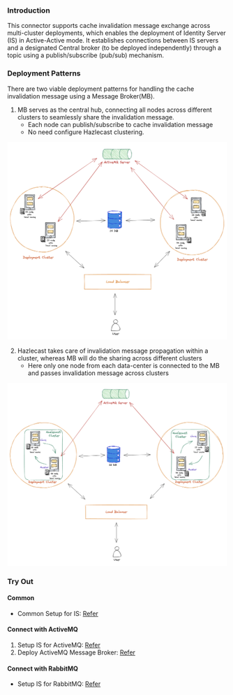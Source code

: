 ### Introduction
This connector supports cache invalidation message exchange across multi-cluster deployments, which enables the deployment of Identity Server (IS) in Active-Active mode. It establishes connections between IS servers and a designated Central broker (to be deployed independently) through a topic using a publish/subscribe (pub/sub) mechanism.

### Deployment Patterns
There are two viable deployment patterns for handling the cache invalidation message using a Message Broker(MB).

1. MB serves as the central hub, connecting all nodes across different clusters to seamlessly share the invalidation message.
   - Each node can publish/subscribe to cache invalidation message
   - No need configure Hazlecast clustering.
   
![all_node_connected.png](all_node_connected.png)

2. Hazlecast takes care of invalidation message propagation within a cluster, whereas MB will do the sharing across different clusters
    - Here only one node from each data-center is connected to the MB and passes invalidation message across clusters 
   
![hybrid_approach.png](hybrid_approach.png)

### Try Out

#### Common

- Common Setup for IS: [Refer](IS_README.md)

#### Connect with ActiveMQ

1. Setup IS for ActiveMQ: [Refer](ACTIVEMQ_README.md)
2. Deploy ActiveMQ Message Broker:  [Refer](ACITVMQ_MB_DEPLOYMENT.md)

#### Connect with RabbitMQ

- Setup IS for RabbitMQ: [Refer](RABBITMQ_README.md)